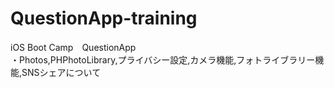 # QuestionApp-training
iOS Boot Camp　QuestionApp  
・Photos,PHPhotoLibrary,プライバシー設定,カメラ機能,フォトライブラリー機能,SNSシェアについて
